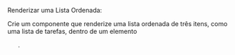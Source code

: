 Renderizar uma Lista Ordenada: 

Crie um componente que renderize uma lista ordenada de três itens, como uma lista de tarefas, dentro de um elemento <ol>. 
